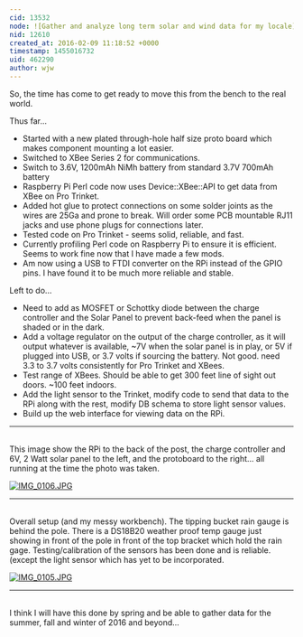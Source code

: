 ```yaml
---
cid: 13532
node: ![Gather and analyze long term solar and wind data for my locale](../notes/wjw/01-25-2016/gather-and-analyze-long-term-solar-and-wind-data-for-my-locale)
nid: 12610
created_at: 2016-02-09 11:18:52 +0000
timestamp: 1455016732
uid: 462290
author: wjw
---
```


So, the time has come to get ready to move this from the bench to the real world.  

Thus far...

* Started with a new plated through-hole half size proto board which makes component mounting a lot easier.
* Switched to XBee Series 2 for communications.
* Switch to 3.6V, 1200mAh NiMh battery from standard 3.7V 700mAh battery
* Raspberry Pi Perl code now uses  Device::XBee::API to get data from XBee on Pro Trinket.
* Added hot glue to protect connections on some solder joints as the wires are 25Ga and prone to break.  Will order some PCB mountable RJ11 jacks and use phone plugs for connections later.
* Tested code on Pro Trinket - seems solid, reliable, and fast.
* Currently profiling Perl code on Raspberry Pi to ensure it is efficient.  Seems to work fine now that I have made a few mods.
* Am now using a USB to FTDI converter on the RPi instead of the GPIO pins.  I have found it to be much more reliable and stable.

Left to do...

* Need to add as MOSFET or Schottky diode between the charge controller and the Solar Panel to prevent back-feed when the panel is shaded or in the dark.
* Add a voltage regulator on the output of the charge controller, as it will output whatever is available, ~7V when the solar panel is in play, or 5V if plugged into USB, or 3.7 volts if sourcing the battery.  Not good.  need 3.3 to 3.7 volts consistently for Pro Trinket and XBees.
* Test range of XBees.  Should be able to get 300 feet line of sight out doors.  ~100 feet indoors.
* Add the light sensor to the Trinket, modify code to send that data to the RPi along with the rest, modify DB schema to store light sensor values.
* Build up the web interface for viewing data on the RPi.
<hr><br>
This image show the RPi to the back of the post, the charge controller and 6V, 2 Watt solar panel to the left, and the protoboard to the right... all running at the time the photo was taken.

[![IMG_0106.JPG](//i.publiclab.org/system/images/photos/000/014/165/medium/IMG_0106.JPG)](//i.publiclab.org/system/images/photos/000/014/165/original/IMG_0106.JPG)
<hr><br>
Overall setup (and my messy workbench).  The tipping bucket rain gauge is behind the pole.  There is a DS18B20 weather proof temp gauge just showing in front of the pole in front of the top bracket which hold the rain gage.  Testing/calibration of the sensors has been done and is reliable. (except the light sensor which has yet to be incorporated.

[![IMG_0105.JPG](//i.publiclab.org/system/images/photos/000/014/164/medium/IMG_0105.JPG)](//i.publiclab.org/system/images/photos/000/014/164/original/IMG_0105.JPG)
<hr><br>
I think I will have this done by spring and be able to gather data for the summer, fall and winter of 2016 and beyond... 